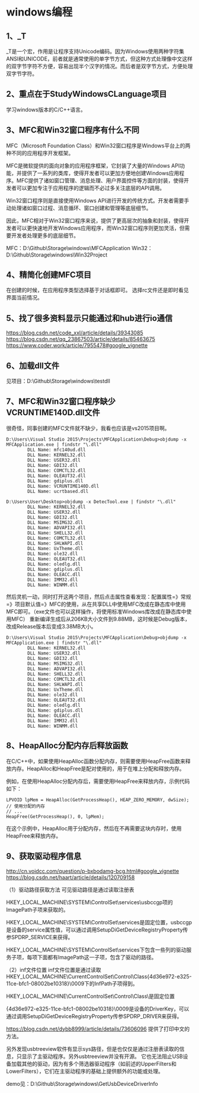 # windows编程

## 1、_T 
_T是一个宏，作用是让程序支持Unicode编码。因为Windows使用两种字符集ANSI和UNICODE，前者就是通常使用的单字节方式，但这种方式处理像中文这样的双字节字符不方便，容易出现半个汉字的情况。而后者是双字节方式，方便处理双字节字符。

## 2、重点在于StudyWindowsCLanguage项目
学习windows版本的C/C++语言。

## 3、MFC和Win32窗口程序有什么不同
MFC（Microsoft Foundation Class）和Win32窗口程序是Windows平台上的两种不同的应用程序开发框架。

MFC是微软提供的面向对象的应用程序框架，它封装了大量的Windows API功能，并提供了一系列的类库，使得开发者可以更加方便地创建Windows应用程序。MFC提供了诸如窗口管理、消息处理、用户界面控件等方面的封装，使得开发者可以更加专注于应用程序的逻辑而不必过多关注底层的API调用。

Win32窗口程序则是直接使用Windows API进行开发的传统方式。开发者需要手动处理诸如窗口过程、消息循环、窗口创建和管理等底层细节。

因此，MFC相对于Win32窗口程序来说，提供了更高层次的抽象和封装，使得开发者可以更快速地开发Windows应用程序，而Win32窗口程序则更加灵活，但需要开发者处理更多的底层细节。

MFC：D:\Github\Storage\windows\MFCApplication
Win32：D:\Github\Storage\windows\Win32Project

## 4、精简化创建MFC项目
在创建的时候，在应用程序类型选择基于对话框即可。
选择rc文件还是即时看见界面当前情况。

## 5、找了很多资料显示只能通过和hub进行io通信
https://blog.csdn.net/code_xxl/article/details/39343085
https://blog.csdn.net/qq_23867503/article/details/85463675
https://www.coder.work/article/7955478#google_vignette

## 6、加载dll文件
见项目：D:\Github\Storage\windows\testdll

## 7、MFC和Win32窗口程序缺少VCRUNTIME140D.dll文件
很奇怪，同事创建的MFC文件就不缺少，我看也应该是vs2015项目啊。
```
D:\Users\Visual Studio 2015\Projects\MFCApplication\Debug>objdump -x MFCApplication.exe | findstr "\.dll"
        DLL Name: mfc140ud.dll
        DLL Name: KERNEL32.dll
        DLL Name: USER32.dll
        DLL Name: GDI32.dll
        DLL Name: COMCTL32.dll
        DLL Name: OLEAUT32.dll
        DLL Name: gdiplus.dll
        DLL Name: VCRUNTIME140D.dll
        DLL Name: ucrtbased.dll

D:\Users\User\Desktop>objdump -x DetecTool.exe | findstr "\.dll"
        DLL Name: KERNEL32.dll
        DLL Name: USER32.dll
        DLL Name: GDI32.dll
        DLL Name: MSIMG32.dll
        DLL Name: ADVAPI32.dll
        DLL Name: SHELL32.dll
        DLL Name: COMCTL32.dll
        DLL Name: SHLWAPI.dll
        DLL Name: UxTheme.dll
        DLL Name: ole32.dll
        DLL Name: OLEAUT32.dll
        DLL Name: oledlg.dll
        DLL Name: gdiplus.dll
        DLL Name: OLEACC.dll
        DLL Name: IMM32.dll
        DLL Name: WINMM.dll
```

然后灵机一动，同时打开这两个项目，然后点击属性查看发现：配置属性=》常规=》项目默认值=》MFC的使用，从在共享DLL中使用MFC改成在静态库中使用MFC即可。（exe文件也可以这样操作，将使用标准Windows库改成在静态库中使用MFC）
重新编译生成后从206KB大小文件到9.88MB，这时候是Debug版本，改成Release版本后变成3.38MB大小。
```
D:\Users\Visual Studio 2015\Projects\MFCApplication\Debug>objdump -x MFCApplication.exe | findstr "\.dll"
        DLL Name: KERNEL32.dll
        DLL Name: USER32.dll
        DLL Name: GDI32.dll
        DLL Name: MSIMG32.dll
        DLL Name: ADVAPI32.dll
        DLL Name: SHELL32.dll
        DLL Name: COMCTL32.dll
        DLL Name: SHLWAPI.dll
        DLL Name: UxTheme.dll
        DLL Name: ole32.dll
        DLL Name: OLEAUT32.dll
        DLL Name: oledlg.dll
        DLL Name: gdiplus.dll
        DLL Name: OLEACC.dll
        DLL Name: IMM32.dll
        DLL Name: WINMM.dll
```

## 8、HeapAlloc分配内存后释放函数
在C/C++中，如果使用HeapAlloc函数分配内存，则需要使用HeapFree函数来释放内存。HeapAlloc和HeapFree是配对使用的，用于在堆上分配和释放内存。

例如，在使用HeapAlloc分配内存后，需要使用HeapFree来释放内存，示例代码如下：
```
LPVOID lpMem = HeapAlloc(GetProcessHeap(), HEAP_ZERO_MEMORY, dwSize);
// 使用分配的内存
// ...
HeapFree(GetProcessHeap(), 0, lpMem);
```
在这个示例中，HeapAlloc用于分配内存，然后在不再需要这块内存时，使用HeapFree来释放内存。

## 9、获取驱动程序信息
http://cn.voidcc.com/question/p-bxbodamg-bcg.html#google_vignette
https://blog.csdn.net/haart/article/details/120709158

（1）驱动路径获取方法
可见驱动路径是通过读取注册表

HKEY_LOCAL_MACHINE\SYSTEM\ControlSet\services\usbccgp项的ImagePath子项来获取的。

HKEY_LOCAL_MACHINE\SYSTEM\ControlSet\services是固定位置，usbccgp是设备的service属性值，可以通过调用SetupDiGetDeviceRegistryProperty传参SPDRP_SERVICE来获得。

HKEY_LOCAL_MACHINE\SYSTEM\ControlSet\services下包含一些列的驱动服务子项，每项下面都有ImagePath这一子项，包含了驱动的路径。

（2）inf文件位置
inf文件位置是通过读取HKEY_LOCAL_MACHINE\CurrentControlSet\Control\Class\{4d36e972-e325-11ce-bfc1-08002be10318}\0009下的InfPath子项得到。

HKEY_LOCAL_MACHINE\CurrentControlSet\Control\Class\是固定位置

{4d36e972-e325-11ce-bfc1-08002be10318}\0009是设备的DriverKey，可以通过调用SetupDiGetDeviceRegistryProperty传参SPDRP_DRIVER来获得。

https://blog.csdn.net/dybb8999/article/details/73606096
提供了打印中文的方法。

另外发现usbtreeview软件有显示sys路径，但是也仅仅是通过注册表读取的信息，只显示了主驱动程序。另外usbtreeview并没有开源。
它也无法阻止USB设备加载其他的驱动，因为有多个筛选器驱动程序（如前述的UpperFilters和LowerFilters），它们在主驱动程序的基础上提供额外的功能或处理。

demo见：D:\Github\Storage\windows\GetUsbDeviceDriverInfo
